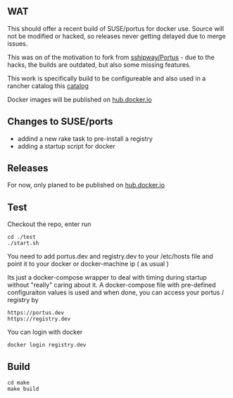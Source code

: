## WAT

This should offer a recent build of SUSE/portus for docker use. Source will not be modified or hacked, so releases never getting delayed due to merge issues.

This was on of the motivation to fork from [sshipway/Portus](https://github.com/sshipway/Portus) - due to the hacks, the builds are outdated, but also some missing features.

This work is specifically build to be configureable and also used in a rancher catalog this [catalog](https://github.com/EugenMayer/kontextwork-catalog/tree/master/templates/registry-slim)

Docker images will be published on [hub.docker.io](https://hub.docker.com/r/eugenmayer/portus/)

## Changes to SUSE/ports

- addind a new rake task to pre-install a registry
- adding a startup script for docker

## Releases

For now, only planed to be published on [hub.docker.io](https://hub.docker.com/r/eugenmayer/portus/)

## Test

Checkout the repo, enter run

```
cd ./test 
./start.sh
```

You need to add portus.dev and registry.dev to your /etc/hosts file and point it to your docker or docker-machine ip ( as usual )

Its just a docker-compose wrapper to deal with timing during startup without "really" caring about it.
A docker-compose file with pre-defined configuraiton values is used and when done, you can access your portus / registry by

```
https://portus.dev
https://registry.dev
```

You can login with docker

```
docker login registry.dev
```

## Build

```
cd make
make build
```